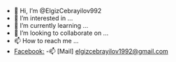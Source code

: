 - 👋 Hi, I’m @ElgizCebrayilov992
- 👀 I’m interested in ...
- 🌱 I’m currently learning ...
- 💞️ I’m looking to collaborate on ...
- 📫 How to reach me ... 
-  [Facebook:](https://www.facebook.com/ekosh6666/)
-📫 [Mail] elgizcebrayilov1992@gmail.com


<!---
ElgizCebrayilov992/ElgizCebrayilov992 is a ✨ special ✨ repository because its `README.md` (this file) appears on your GitHub profile.
You can click the Preview link to take a look at your changes.
--->
